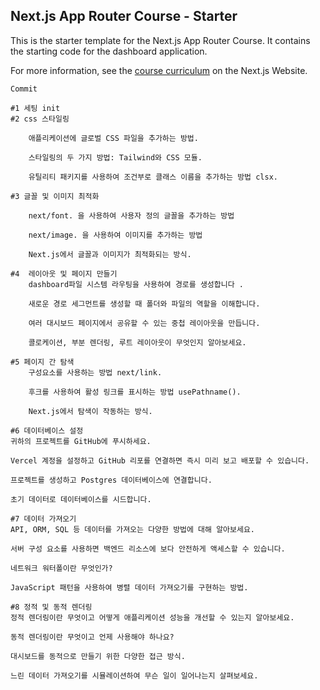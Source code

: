 ## Next.js App Router Course - Starter

This is the starter template for the Next.js App Router Course. It contains the starting code for the dashboard application.

For more information, see the [course curriculum](https://nextjs.org/learn) on the Next.js Website.

    Commit

    #1 세팅 init
    #2 css 스타일링 

        애플리케이션에 글로벌 CSS 파일을 추가하는 방법.

        스타일링의 두 가지 방법: Tailwind와 CSS 모듈.

        유틸리티 패키지를 사용하여 조건부로 클래스 이름을 추가하는 방법 clsx.
    
    #3 글꼴 및 이미지 최적화

        next/font. 을 사용하여 사용자 정의 글꼴을 추가하는 방법

        next/image. 을 사용하여 이미지를 추가하는 방법

        Next.js에서 글꼴과 이미지가 최적화되는 방식.

    #4  레이아웃 및 페이지 만들기
        dashboard파일 시스템 라우팅을 사용하여 경로를 생성합니다 .

        새로운 경로 세그먼트를 생성할 때 폴더와 파일의 역할을 이해합니다.

        여러 대시보드 페이지에서 공유할 수 있는 중첩 레이아웃을 만듭니다.

        콜로케이션, 부분 렌더링, 루트 레이아웃이 무엇인지 알아보세요.

    #5 페이지 간 탐색
        구성요소를 사용하는 방법 next/link.

        후크를 사용하여 활성 링크를 표시하는 방법 usePathname().

        Next.js에서 탐색이 작동하는 방식.
    
    #6 데이터베이스 설정
    귀하의 프로젝트를 GitHub에 푸시하세요.

    Vercel 계정을 설정하고 GitHub 리포를 연결하면 즉시 미리 보고 배포할 수 있습니다.

    프로젝트를 생성하고 Postgres 데이터베이스에 연결합니다.

    초기 데이터로 데이터베이스를 시드합니다.

    #7 데이터 가져오기
    API, ORM, SQL 등 데이터를 가져오는 다양한 방법에 대해 알아보세요.

    서버 구성 요소를 사용하면 백엔드 리소스에 보다 안전하게 액세스할 수 있습니다.

    네트워크 워터폴이란 무엇인가?

    JavaScript 패턴을 사용하여 병렬 데이터 가져오기를 구현하는 방법.

    #8 정적 및 동적 렌더링
    정적 렌더링이란 무엇이고 어떻게 애플리케이션 성능을 개선할 수 있는지 알아보세요.

    동적 렌더링이란 무엇이고 언제 사용해야 하나요?

    대시보드를 동적으로 만들기 위한 다양한 접근 방식.

    느린 데이터 가져오기를 시뮬레이션하여 무슨 일이 일어나는지 살펴보세요.
